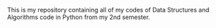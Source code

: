 This is my repository containing all of my codes of Data Structures and Algorithms code 
in Python from my 2nd semester.
